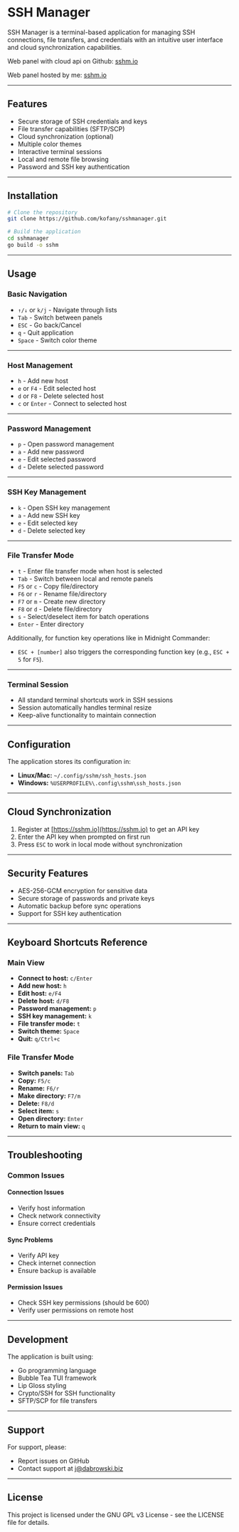 # SSH Manager

SSH Manager is a terminal-based application for managing SSH connections, file transfers, and credentials with an intuitive user interface and cloud synchronization capabilities.

Web panel with cloud api on Github: [sshm.io](https://github.com/kofany/sshm.io)

Web panel hosted by me: [sshm.io](https://sshm.io)

---

## Features

- Secure storage of SSH credentials and keys
- File transfer capabilities (SFTP/SCP)
- Cloud synchronization (optional)
- Multiple color themes
- Interactive terminal sessions
- Local and remote file browsing
- Password and SSH key authentication

---

## Installation

```bash
# Clone the repository
git clone https://github.com/kofany/sshmanager.git

# Build the application
cd sshmanager
go build -o sshm
```

---

## Usage

### Basic Navigation

- `↑/↓` or `k/j` - Navigate through lists
- `Tab` - Switch between panels
- `ESC` - Go back/Cancel
- `q` - Quit application
- `Space` - Switch color theme

---

### Host Management

- `h` - Add new host
- `e` or `F4` - Edit selected host
- `d` or `F8` - Delete selected host
- `c` or `Enter` - Connect to selected host

---

### Password Management

- `p` - Open password management
- `a` - Add new password
- `e` - Edit selected password
- `d` - Delete selected password

---

### SSH Key Management

- `k` - Open SSH key management
- `a` - Add new SSH key
- `e` - Edit selected key
- `d` - Delete selected key

---

### File Transfer Mode

- `t` - Enter file transfer mode when host is selected
- `Tab` - Switch between local and remote panels
- `F5` or `c` - Copy file/directory
- `F6` or `r` - Rename file/directory
- `F7` or `m` - Create new directory
- `F8` or `d` - Delete file/directory
- `s` - Select/deselect item for batch operations
- `Enter` - Enter directory

Additionally, for function key operations like in Midnight Commander:
- `ESC + [number]` also triggers the corresponding function key (e.g., `ESC + 5` for `F5`).

---

### Terminal Session

- All standard terminal shortcuts work in SSH sessions
- Session automatically handles terminal resize
- Keep-alive functionality to maintain connection

---

## Configuration

The application stores its configuration in:

- **Linux/Mac:** `~/.config/sshm/ssh_hosts.json`
- **Windows:** `%USERPROFILE%\.config\sshm\ssh_hosts.json`

---

## Cloud Synchronization

1. Register at [https://sshm.io](https://sshm.io) to get an API key
2. Enter the API key when prompted on first run
3. Press `ESC` to work in local mode without synchronization

---

## Security Features

- AES-256-GCM encryption for sensitive data
- Secure storage of passwords and private keys
- Automatic backup before sync operations
- Support for SSH key authentication

---

## Keyboard Shortcuts Reference

### Main View

- **Connect to host:** `c/Enter`
- **Add new host:** `h`
- **Edit host:** `e/F4`
- **Delete host:** `d/F8`
- **Password management:** `p`
- **SSH key management:** `k`
- **File transfer mode:** `t`
- **Switch theme:** `Space`
- **Quit:** `q/Ctrl+c`

### File Transfer Mode

- **Switch panels:** `Tab`
- **Copy:** `F5/c`
- **Rename:** `F6/r`
- **Make directory:** `F7/m`
- **Delete:** `F8/d`
- **Select item:** `s`
- **Open directory:** `Enter`
- **Return to main view:** `q`

---

## Troubleshooting

### Common Issues

#### Connection Issues

- Verify host information
- Check network connectivity
- Ensure correct credentials

#### Sync Problems

- Verify API key
- Check internet connection
- Ensure backup is available

#### Permission Issues

- Check SSH key permissions (should be 600)
- Verify user permissions on remote host

---

## Development

The application is built using:

- Go programming language
- Bubble Tea TUI framework
- Lip Gloss styling
- Crypto/SSH for SSH functionality
- SFTP/SCP for file transfers

---

## Support

For support, please:

- Report issues on GitHub
- Contact support at [j@dabrowski.biz](mailto:j@dabrowski.biz)

---

## License

This project is licensed under the GNU GPL v3 License - see the LICENSE file for details.
